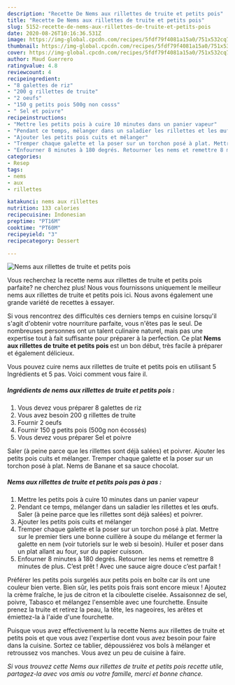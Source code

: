 ```yaml
---
description: "Recette De Nems aux rillettes de truite et petits pois"
title: "Recette De Nems aux rillettes de truite et petits pois"
slug: 5152-recette-de-nems-aux-rillettes-de-truite-et-petits-pois
date: 2020-08-26T10:16:36.531Z
image: https://img-global.cpcdn.com/recipes/5fdf79f4081a15a0/751x532cq70/nems-aux-rillettes-de-truite-et-petits-pois-photo-principale-de-la-recette.jpg
thumbnail: https://img-global.cpcdn.com/recipes/5fdf79f4081a15a0/751x532cq70/nems-aux-rillettes-de-truite-et-petits-pois-photo-principale-de-la-recette.jpg
cover: https://img-global.cpcdn.com/recipes/5fdf79f4081a15a0/751x532cq70/nems-aux-rillettes-de-truite-et-petits-pois-photo-principale-de-la-recette.jpg
author: Maud Guerrero
ratingvalue: 4.8
reviewcount: 4
recipeingredient:
- "8 galettes de riz"
- "200 g rillettes de truite"
- "2 oeufs"
- "150 g petits pois 500g non cosss"
- " Sel et poivre"
recipeinstructions:
- "Mettre les petits pois à cuire 10 minutes dans un panier vapeur"
- "Pendant ce temps, mélanger dans un saladier les rillettes et les œufs. Saler (à peine parce que les rillettes sont déjà salées) et poivrer."
- "Ajouter les petits pois cuits et mélanger"
- "Tremper chaque galette et la poser sur un torchon posé à plat. Mettre sur le premier tiers une bonne cuillère à soupe du mélange et fermer la galette en nem (voir tutoriels sur le web si besoin). Huiler et poser dans un plat allant au four, sur du papier cuisson."
- "Enfourner 8 minutes à 180 degrés. Retourner les nems et remettre 8 minutes de plus. C’est prêt ! Avec une sauce aigre douce c’est parfait !"
categories:
- Resep
tags:
- nems
- aux
- rillettes

katakunci: nems aux rillettes 
nutrition: 133 calories
recipecuisine: Indonesian
preptime: "PT16M"
cooktime: "PT60M"
recipeyield: "3"
recipecategory: Dessert

---
```



![Nems aux rillettes de truite et petits pois](https://img-global.cpcdn.com/recipes/5fdf79f4081a15a0/751x532cq70/nems-aux-rillettes-de-truite-et-petits-pois-photo-principale-de-la-recette.jpg)

Vous recherchez la recette nems aux rillettes de truite et petits pois parfaite? ne cherchez plus! Nous vous fournissons uniquement le meilleur nems aux rillettes de truite et petits pois ici. Nous avons également une grande variété de recettes à essayer.

Si vous rencontrez des difficultés ces derniers temps en cuisine lorsqu'il s'agit d'obtenir votre nourriture parfaite, vous n'êtes pas le seul. De nombreuses personnes ont un talent culinaire naturel, mais pas une expertise tout à fait suffisante pour préparer à la perfection. Ce plat <strong> Nems aux rillettes de truite et petits pois </strong> est un bon début, très facile à préparer et également délicieux.

<!--inarticleads1-->

Vous pouvez cuire nems aux rillettes de truite et petits pois en utilisant 5 Ingrédients et 5 pas. Voici comment vous faire il.

##### Ingrédients de nems aux rillettes de truite et petits pois :

1. Vous devez vous préparer 8 galettes de riz
1. Vous avez besoin 200 g rillettes de truite
1. Fournir 2 oeufs
1. Fournir 150 g petits pois (500g non écossés)
1. Vous devez vous préparer  Sel et poivre


Saler (à peine parce que les rillettes sont déjà salées) et poivrer. Ajouter les petits pois cuits et mélanger. Tremper chaque galette et la poser sur un torchon posé à plat. Nems de Banane et sa sauce chocolat. 

<!--inarticleads2-->

##### Nems aux rillettes de truite et petits pois pas à pas :

1. Mettre les petits pois à cuire 10 minutes dans un panier vapeur
1. Pendant ce temps, mélanger dans un saladier les rillettes et les œufs. Saler (à peine parce que les rillettes sont déjà salées) et poivrer.
1. Ajouter les petits pois cuits et mélanger
1. Tremper chaque galette et la poser sur un torchon posé à plat. Mettre sur le premier tiers une bonne cuillère à soupe du mélange et fermer la galette en nem (voir tutoriels sur le web si besoin). Huiler et poser dans un plat allant au four, sur du papier cuisson.
1. Enfourner 8 minutes à 180 degrés. Retourner les nems et remettre 8 minutes de plus. C’est prêt ! Avec une sauce aigre douce c’est parfait !


Préférer les petits pois surgelés aux petits pois en boîte car ils ont une couleur bien verte. Bien sûr, les petits pois frais sont encore mieux ! Ajoutez la crème fraîche, le jus de citron et la ciboulette ciselée. Assaisonnez de sel, poivre, Tabasco et mélangez l&#39;ensemble avec une fourchette. Ensuite prenez la truite et retirez la peau, la tête, les nageoires, les arêtes et émiettez-la à l&#39;aide d&#39;une fourchette. 

<!--inarticleads1-->

<p>
Puisque vous avez effectivement lu la recette Nems aux rillettes de truite et petits pois et que vous avez l'expertise dont vous avez besoin pour faire dans la cuisine. Sortez ce tablier, dépoussiérez vos bols à mélanger et retroussez vos manches. Vous avez un peu de cuisine à faire.
</p>

<p>
<i>Si vous trouvez cette Nems aux rillettes de truite et petits pois recette utile, partagez-la avec vos amis ou votre famille, merci et bonne chance.</i>
</p>
